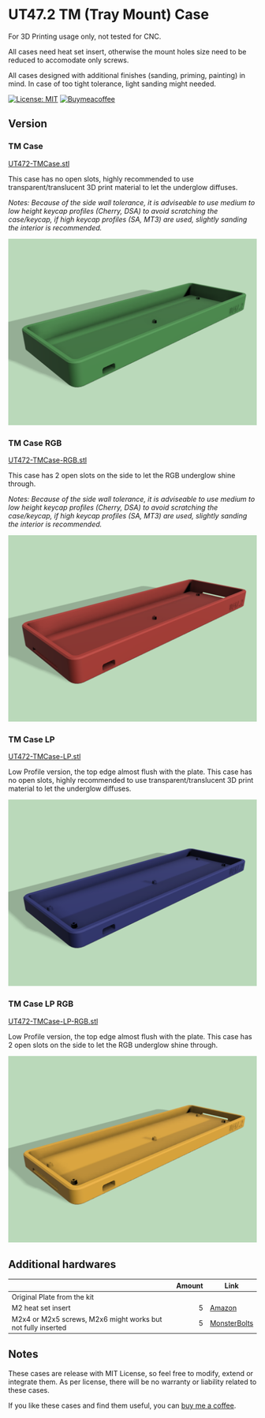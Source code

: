 # UT47.2 TM (Tray Mount) Case

For 3D Printing usage only, not tested for CNC.

All cases need heat set insert, otherwise the mount holes size need to be reduced to accomodate only screws.

All cases designed with additional finishes (sanding, priming, painting) in mind. In case of too tight tolerance, light sanding might needed.


[![License: MIT](https://img.shields.io/badge/License-MIT-yellow.svg)](https://opensource.org/licenses/MIT) [![Buymeacoffee](https://badgen.net/badge/icon/buymeacoffee?icon=buymeacoffee&label)](https://www.buymeacoffee.com/coffeeforba)


## Version

### TM Case

[UT472-TMCase.stl](UT472-TMCase.stl)

This case has no open slots, highly recommended to use transparent/translucent 3D print material to let the underglow diffuses.

*Notes: Because of the side wall tolerance, it is adviseable to use medium to low height keycap profiles (Cherry, DSA) to avoid scratching the case/keycap, if high keycap profiles (SA, MT3) are used, slightly sanding the interior is recommended.*

![TM Case](renders/tmcase.png "TM Case")

### TM Case RGB

[UT472-TMCase-RGB.stl](UT472-TMCase-RGB.stl)

This case has 2 open slots on the side to let the RGB underglow shine through.

*Notes: Because of the side wall tolerance, it is adviseable to use medium to low height keycap profiles (Cherry, DSA) to avoid scratching the case/keycap, if high keycap profiles (SA, MT3) are used, slightly sanding the interior is recommended.*

![TM Case RGB](renders/tmcase-rgb.png "TM Case RGB")

### TM Case LP

[UT472-TMCase-LP.stl](UT472-TMCase-LP.stl)

Low Profile version, the top edge almost flush with the plate. This case has no open slots, highly recommended to use transparent/translucent 3D print material to let the underglow diffuses.

![TM Case RGB](renders/tmcase-lp.png "TM Case LP")

### TM Case LP RGB

[UT472-TMCase-LP-RGB.stl](UT472-TMCase-LP-RGB.stl)

Low Profile version, the top edge almost flush with the plate. This case has 2 open slots on the side to let the RGB underglow shine through.

![TM Case RGB](renders/tmcase-rgb-lp.png "TM Case LP RGB")

## Additional hardwares

|    | Amount | Link |
| --- | ---: | --- |
| Original Plate from the kit | | |
| M2 heat set insert | 5 | [Amazon](https://www.amazon.com/gp/product/B09333HP9L/) |
| M2x4 or M2x5 screws, M2x6 might works but not fully inserted | 5 | [MonsterBolts](https://monsterbolts.com/collections/metric-phillips-pan-head-machine-screw/products/mach-phil-pan-blk-m2) |

## Notes

These cases are release with MIT License, so feel free to modify, extend or integrate them. As per license, there will be no warranty or liability related to these cases.

If you like these cases and find them useful, you can [buy me a coffee](https://www.buymeacoffee.com/coffeeforba).
